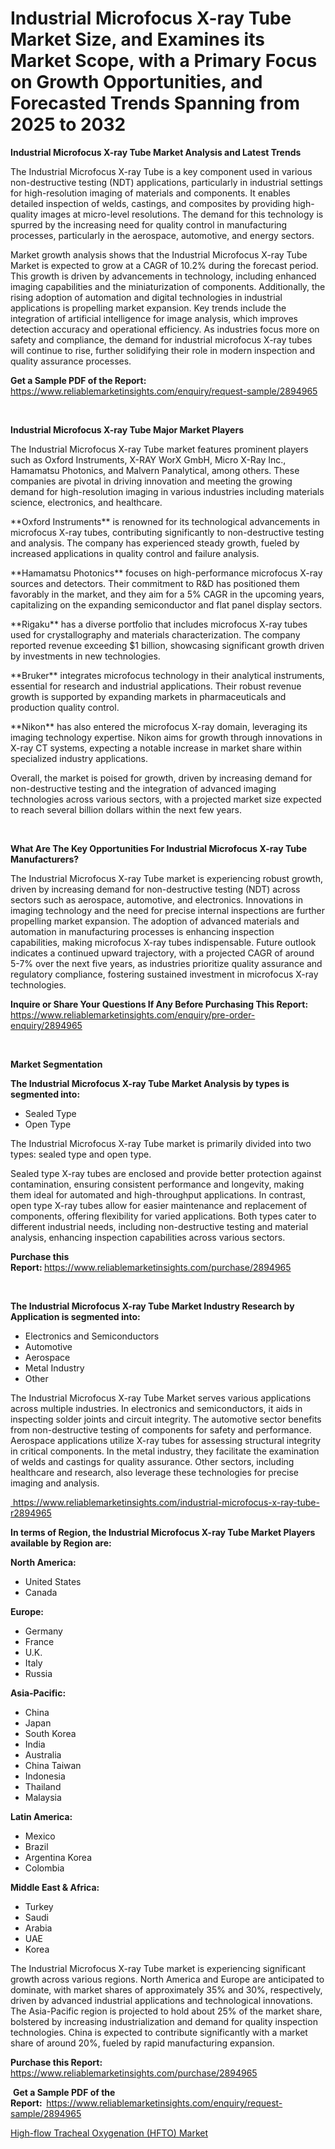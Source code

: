 <p><h1>Industrial Microfocus X-ray Tube Market Size, and Examines its Market Scope, with a Primary Focus on Growth Opportunities, and Forecasted Trends Spanning from 2025 to 2032</h1></p><p><strong>Industrial Microfocus X-ray Tube Market Analysis and Latest Trends</strong></p>
<p><p>The Industrial Microfocus X-ray Tube is a key component used in various non-destructive testing (NDT) applications, particularly in industrial settings for high-resolution imaging of materials and components. It enables detailed inspection of welds, castings, and composites by providing high-quality images at micro-level resolutions. The demand for this technology is spurred by the increasing need for quality control in manufacturing processes, particularly in the aerospace, automotive, and energy sectors.</p><p>Market growth analysis shows that the Industrial Microfocus X-ray Tube Market is expected to grow at a CAGR of 10.2% during the forecast period. This growth is driven by advancements in technology, including enhanced imaging capabilities and the miniaturization of components. Additionally, the rising adoption of automation and digital technologies in industrial applications is propelling market expansion. Key trends include the integration of artificial intelligence for image analysis, which improves detection accuracy and operational efficiency. As industries focus more on safety and compliance, the demand for industrial microfocus X-ray tubes will continue to rise, further solidifying their role in modern inspection and quality assurance processes.</p></p>
<p><strong>Get a Sample PDF of the Report:&nbsp;</strong> <a href="https://www.reliablemarketinsights.com/enquiry/request-sample/2894965?utm_campaign=3521&utm_medium=2&utm_source=Github&utm_content=ia&utm_term=15032025&utm_id=industrial-microfocus-x-ray-tube">https://www.reliablemarketinsights.com/enquiry/request-sample/2894965</a></p>
<p>&nbsp;</p>
<p><strong>Industrial Microfocus X-ray Tube Major Market Players</strong></p>
<p><p>The Industrial Microfocus X-ray Tube market features prominent players such as Oxford Instruments, X-RAY WorX GmbH, Micro X-Ray Inc., Hamamatsu Photonics, and Malvern Panalytical, among others. These companies are pivotal in driving innovation and meeting the growing demand for high-resolution imaging in various industries including materials science, electronics, and healthcare.</p><p>**Oxford Instruments** is renowned for its technological advancements in microfocus X-ray tubes, contributing significantly to non-destructive testing and analysis. The company has experienced steady growth, fueled by increased applications in quality control and failure analysis.</p><p>**Hamamatsu Photonics** focuses on high-performance microfocus X-ray sources and detectors. Their commitment to R&D has positioned them favorably in the market, and they aim for a 5% CAGR in the upcoming years, capitalizing on the expanding semiconductor and flat panel display sectors.</p><p>**Rigaku** has a diverse portfolio that includes microfocus X-ray tubes used for crystallography and materials characterization. The company reported revenue exceeding $1 billion, showcasing significant growth driven by investments in new technologies.</p><p>**Bruker** integrates microfocus technology in their analytical instruments, essential for research and industrial applications. Their robust revenue growth is supported by expanding markets in pharmaceuticals and production quality control.</p><p>**Nikon** has also entered the microfocus X-ray domain, leveraging its imaging technology expertise. Nikon aims for growth through innovations in X-ray CT systems, expecting a notable increase in market share within specialized industry applications.</p><p>Overall, the market is poised for growth, driven by increasing demand for non-destructive testing and the integration of advanced imaging technologies across various sectors, with a projected market size expected to reach several billion dollars within the next few years.</p></p>
<p>&nbsp;</p>
<p><strong>What Are The Key Opportunities For Industrial Microfocus X-ray Tube Manufacturers?</strong></p>
<p><p>The Industrial Microfocus X-ray Tube market is experiencing robust growth, driven by increasing demand for non-destructive testing (NDT) across sectors such as aerospace, automotive, and electronics. Innovations in imaging technology and the need for precise internal inspections are further propelling market expansion. The adoption of advanced materials and automation in manufacturing processes is enhancing inspection capabilities, making microfocus X-ray tubes indispensable. Future outlook indicates a continued upward trajectory, with a projected CAGR of around 5-7% over the next five years, as industries prioritize quality assurance and regulatory compliance, fostering sustained investment in microfocus X-ray technologies.</p></p>
<p><strong>Inquire or Share Your Questions If Any Before Purchasing This Report:</strong> <a href="https://www.reliablemarketinsights.com/enquiry/pre-order-enquiry/2894965?utm_campaign=3521&utm_medium=2&utm_source=Github&utm_content=ia&utm_term=15032025&utm_id=industrial-microfocus-x-ray-tube">https://www.reliablemarketinsights.com/enquiry/pre-order-enquiry/2894965</a></p>
<p>&nbsp;</p>
<p><strong>Market Segmentation</strong></p>
<p><strong>The Industrial Microfocus X-ray Tube Market Analysis by types is segmented into:</strong></p>
<p><ul><li>Sealed Type</li><li>Open Type</li></ul></p>
<p><p>The Industrial Microfocus X-ray Tube market is primarily divided into two types: sealed type and open type. </p><p>Sealed type X-ray tubes are enclosed and provide better protection against contamination, ensuring consistent performance and longevity, making them ideal for automated and high-throughput applications. In contrast, open type X-ray tubes allow for easier maintenance and replacement of components, offering flexibility for varied applications. Both types cater to different industrial needs, including non-destructive testing and material analysis, enhancing inspection capabilities across various sectors.</p></p>
<p><strong>Purchase this Report:&nbsp;</strong><a href="https://www.reliablemarketinsights.com/purchase/2894965?utm_campaign=3521&utm_medium=2&utm_source=Github&utm_content=ia&utm_term=15032025&utm_id=industrial-microfocus-x-ray-tube">https://www.reliablemarketinsights.com/purchase/2894965</a></p>
<p>&nbsp;</p>
<p><strong>The Industrial Microfocus X-ray Tube Market Industry Research by Application is segmented into:</strong></p>
<p><ul><li>Electronics and Semiconductors</li><li>Automotive</li><li>Aerospace</li><li>Metal Industry</li><li>Other</li></ul></p>
<p><p>The Industrial Microfocus X-ray Tube Market serves various applications across multiple industries. In electronics and semiconductors, it aids in inspecting solder joints and circuit integrity. The automotive sector benefits from non-destructive testing of components for safety and performance. Aerospace applications utilize X-ray tubes for assessing structural integrity in critical components. In the metal industry, they facilitate the examination of welds and castings for quality assurance. Other sectors, including healthcare and research, also leverage these technologies for precise imaging and analysis.</p></p>
<p><a href="https://www.reliablemarketinsights.com/industrial-microfocus-x-ray-tube-r2894965?utm_campaign=3521&utm_medium=2&utm_source=Github&utm_content=ia&utm_term=15032025&utm_id=industrial-microfocus-x-ray-tube">&nbsp;https://www.reliablemarketinsights.com/industrial-microfocus-x-ray-tube-r2894965</a></p>
<p><strong>In terms of Region, the Industrial Microfocus X-ray Tube Market Players available by Region are:</strong></p>
<p>
    <p> <strong> North America: </strong>
        <ul>
            <li>United States</li>
            <li>Canada</li>
        </ul>
        </p> 
    <p> <strong> Europe: </strong>
        <ul>
            <li>Germany</li>
            <li>France</li>
            <li>U.K.</li>
            <li>Italy</li>
            <li>Russia</li>
        </ul>
        </p> 
    <p> <strong> Asia-Pacific: </strong>
        <ul>
            <li>China</li>
            <li>Japan</li>
            <li>South Korea</li>
            <li>India</li>
            <li>Australia</li>
            <li>China Taiwan</li>
            <li>Indonesia</li>
            <li>Thailand</li>
            <li>Malaysia</li>
        </ul>
        </p> 
    <p> <strong> Latin America: </strong>
        <ul>
            <li>Mexico</li>
            <li>Brazil</li>
            <li>Argentina Korea</li>
            <li>Colombia</li>
        </ul>
        </p> 
    <p> <strong> Middle East & Africa: </strong>
        <ul>
            <li>Turkey</li>
            <li>Saudi</li>
            <li>Arabia</li>
            <li>UAE</li>
            <li>Korea</li>
        </ul>
    </p>
    </p>
<p><p>The Industrial Microfocus X-ray Tube market is experiencing significant growth across various regions. North America and Europe are anticipated to dominate, with market shares of approximately 35% and 30%, respectively, driven by advanced industrial applications and technological innovations. The Asia-Pacific region is projected to hold about 25% of the market share, bolstered by increasing industrialization and demand for quality inspection technologies. China is expected to contribute significantly with a market share of around 20%, fueled by rapid manufacturing expansion.</p></p>
<p><strong>Purchase this Report: </strong><a href="https://www.reliablemarketinsights.com/purchase/2894965?utm_campaign=3521&utm_medium=2&utm_source=Github&utm_content=ia&utm_term=15032025&utm_id=industrial-microfocus-x-ray-tube">https://www.reliablemarketinsights.com/purchase/2894965</a></p>
<p>&nbsp;<strong>Get a Sample PDF of the Report:&nbsp;&nbsp;</strong><a href="https://www.reliablemarketinsights.com/enquiry/request-sample/2894965?utm_campaign=3521&utm_medium=2&utm_source=Github&utm_content=ia&utm_term=15032025&utm_id=industrial-microfocus-x-ray-tube">https://www.reliablemarketinsights.com/enquiry/request-sample/2894965</a></p>
<p><strong></strong></p>
<p><p><a href="https://github.com/sanokdagada01/Market-Research-Report-List-1/blob/main/high-flow-tracheal-oxygenation-hfto-market.md?utm_campaign=3521&utm_medium=2&utm_source=Github&utm_content=ia&utm_term=15032025&utm_id=industrial-microfocus-x-ray-tube">High-flow Tracheal Oxygenation (HFTO) Market</a></p></p>